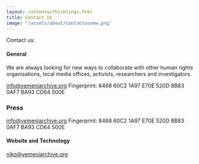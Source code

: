 ```yaml
---
layout: contentwithsiblings.html
title: Contact Us
image: "/assets/about/contactusnew.png"
---
```


 Contact us:

 #### General

 We are always looking for new ways to collaborate with other human rights organisations, local media offices, activists, researchers and investigators.

 [info@yemeniarchive.org](mailto:info@yemeniarchive.org)
 Fingerprint: 8468 60C2 1A97 E70E 520D 8B83 0AF7 BA93 CD64 500E

 ### Press

 [info@yemeniarchive.org](mailto:info@yemeniarchive.org)
 Fingerprint: 8468 60C2 1A97 E70E 520D 8B83 0AF7 BA93 CD64 500E


 #### Website and Technology

 [niko@yemeniarchive.org](mailto:niko@yemeniarchive.org)
